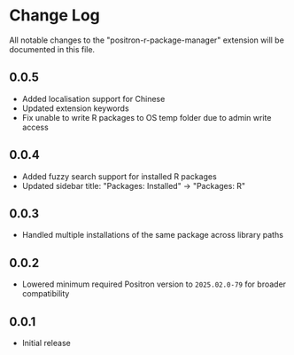 # Change Log

All notable changes to the "positron-r-package-manager" extension will be documented in this file.
## 0.0.5

- Added localisation support for Chinese
- Updated extension keywords
- Fix unable to write R packages to OS temp folder due to admin write access

## 0.0.4

- Added fuzzy search support for installed R packages
- Updated sidebar title: "Packages: Installed" → "Packages: R"

## 0.0.3

- Handled multiple installations of the same package across library paths

## 0.0.2

- Lowered minimum required Positron version to `2025.02.0-79` for broader compatibility

## 0.0.1

- Initial release